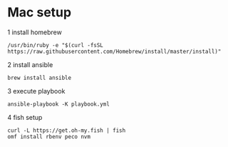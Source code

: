 # Mac setup

1 install homebrew

```
/usr/bin/ruby -e "$(curl -fsSL https://raw.githubusercontent.com/Homebrew/install/master/install)"
```

2 install ansible

```
brew install ansible
```

3 execute playbook

```
ansible-playbook -K playbook.yml
```

4 fish setup

```
curl -L https://get.oh-my.fish | fish
omf install rbenv peco nvm
```
